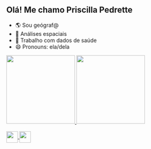 ## Olá! Me chamo Priscilla Pedrette

- 🌎 Sou geógraf@
- 🌱 Análises espaciais
- 📌 Trabalho com dados de saúde 
- 😄 Pronouns: ela/dela
 <div>
  <a href="https://github.com/prigeo">
  <img height="180em" src="https://github-readme-stats.vercel.app/api?username=prigeo&show_icons=true&theme=dark&include_all_commits=true&count_private=true"/>
  <img height="180em" src="https://github-readme-stats.vercel.app/api/top-langs/?username=prigeo&layout=compact&langs_count=16&theme=dracula"/>
</div>
<div style="display: inline_block"><br>
<img align="center" height="30" width=="40" src="https://cdn.jsdelivr.net/gh/devicons/devicon@latest/icons/python/python-original.svg" />
<img align="center" height="30" width=="40" src="https://cdn.jsdelivr.net/gh/devicons/devicon@latest/icons/rstudio/rstudio-original.svg" />                    
</div>
